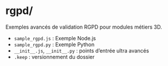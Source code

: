 # rgpd/

Exemples avancés de validation RGPD pour modules métiers 3D.

- `sample_rgpd.js` : Exemple Node.js
- `sample_rgpd.py` : Exemple Python
- `__init__.js`, `__init__.py` : points d’entrée ultra avancés
- `.keep` : versionnement du dossier
